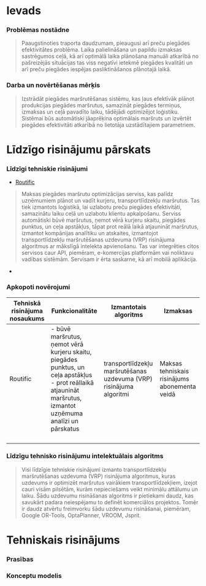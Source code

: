 # Ievads
### Problēmas nostādne
> Paaugstinoties traporta daudzumam, pieaugusi arī preču piegādes efektivitātes problēma. Laika palielināšana un papildu izmaksas sastrēgumos ceļā, kā arī optimālā laika plānošana manuāli atkarībā no pašreizējās situācijas tas viss negatīvi ietekmē piegādes kvalitāti un arī preču piegādes iespējas pasliktināšanos plānotajā laikā.
### Darba un novērtēšanas mērķis
> Izstrādāt piegādes maršrutēšanas sistēmu, kas ļaus efektīvāk plānot produkcijas piegādes maršrutus, samazināt piegādes termiņus, izmaksas un ceļā pavadīto laiku, tādējādi optimizējot loģistiku. Sistēmai būs automātiski jāaprēķina optimālais maršruts un izvērtēt piegādes efektivitāti atkarībā no lietotāja uzstādītajiem parametriem.

# Līdzīgo risinājumu pārskats
### Līdzīgi tehniskie risinājumi
* [Routific](https://www.routific.com) 
> Maksas piegādes maršrutu optimizācijas serviss, kas palīdz uzņēmumiem plānot un vadīt kurjeru, transportlīdzekļu maršrutus. Tas tiek izmantots loģistikā, lai uzlabotu preču piegādes efektivitāti, samazinātu laiku ceļā un uzlabotu klientu apkalpošanu. Serviss automātiski būvē maršrutus, ņemot vērā kurjeru skaitu, piegādes punktus, un ceļa apstākļus, tāpat prot reālā laikā atjaunināt maršrutus, izmantot kompānijas analītiku un atskaites, izmantojot transportlīdzekļu maršrutēšanas uzdevuma (VRP) risinājuma algoritmus ar mākslīgā intelekta apvienošanu. Tas var integrēties citos servisos caur API, piemēram, e-komercijas platformām vai noliktavu vadības sistēmām. Servisam ir ērta saskarne, kā arī mobilā aplikācija.
*
> 
### Apkopoti novērojumi
|     Tehniskā risinājuma nosaukums     |     Funkcionalitāte     |     Izmantotais algoritms     |     Izmaksas      |
|---------------------------------------|-------------------------|-------------------------------|-------------------|
|Routific                               |- būvē maršrutus, ņemot vērā kurjeru skaitu, piegādes punktus, un ceļa apstākļus <br>- prot reāllaikā atjaunināt maršrutus, izmantot uzņēmuma analīzi un pārskatus|transportlīdzekļu maršrutēšanas uzdevuma (VRP) risinājuma algoritmi|Maksas tehniskais risinājums abonementa veidā|
|                                       |                         |                               |                   |
|                                       |                         |                               |                   |
|                                       |                         |                               |                   |
|                                       |                         |                               |                   |
### Līdzīgu tehnisko risinājumu intelektuālais algoritms
> Visi līdzīgie tehniskie risinājumi izmanto transportlīdzekļu maršrutēšanas uzdevuma (VRP) risinājuma algoritmus, kuras uzdevums ir optimizēt maršrutus vairākiem transportlīdzekļiem, izejot cauri visām pilsētām, kurām nepieciešams veikt minimālu attālumu un laiku. Šādu uzdevumu risināšanas algoritms ir pietiekami daudz, kas savukārt padara neiespējamu to definēt komerciālos projektos. Tomēr ir daudz atvērtu freimvorku šādu uzdevumu risināšanai, piemēram, Google OR-Tools, OptaPlanner, VROOM, Jsprit.
# Tehniskais risinājums
### Prasības
### Konceptu modelis
